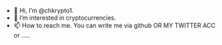 - 👋 Hi, I’m @chkrypto1.
- 👀 I’m interested in cryptocurrencies. 
- 📫 How to reach me. You can write me via github OR MY TWITTER ACC or .....


<!---
chkrypto1/chkrypto1 is a ✨ special ✨ repository because its `README.md` (this file) appears on your GitHub profile.
You can click the Preview link to take a look at your changes.
--->
